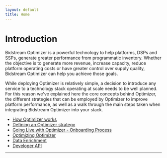 ```yaml
---
layout: default
title: Home
---
```


# Introduction

Bidstream Optimizer is a powerful technology to help platforms, DSPs and SSPs, generate greater performance from programmatic inventory. Whether the objective is to generate more revenue, increase capacity, reduce platform operating costs or have greater control over supply quality, Bidstream Optimizer can help you achieve those goals.

While deploying Optimizer is relatively simple, a decision to introduce any service to a technology stack operating at scale needs to be well planned. For this reason we've explained here the core concepts behind Optimizer, the different strategies that can be employed by Optimizer to improve platform performance, as well as a walk through the main steps taken when integrating Bidstream Optimizer into your stack.

* [How Optimizer works](how-optimizer-works)
* [Defining an Optimizer strategy](defining-an-optimizer-strategy)
* [Going Live with Optimizer - Onboarding Process](onboarding)
* [Optimizing Optimizer](optimizing-optimizer)
* [Data Enrichment](data-enrichment)
* [Developer API](optimizer-api)

---
